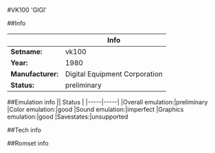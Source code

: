 #VK100 'GIGI'

##Info

||Info|
|-----|-----|
|**Setname:**|vk100
|**Year:**|1980
|**Manufacturer:**|Digital Equipment Corporation
|**Status:**|preliminary

##Emulation info
|| Status |
|-----|-----|
|Overall emulation:|preliminary
|Color emulation:|good
|Sound emulation:|imperfect
|Graphics emulation:|good
|Savestates:|unsupported

##Tech info

##Romset info

<!--- START OF EDITED COMMENT DO NOT TOUCH TEXT ABOVE-->
